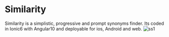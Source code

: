 # Similarity

Similarity is a simplistic, progressive and prompt synonyms finder. Its coded in Ionic6 with Angular10 and deployable for ios, Android and web.
![ss1](https://user-images.githubusercontent.com/82432397/116092762-b62a6f80-a6c3-11eb-92f2-4d38b0ad6682.JPG)

